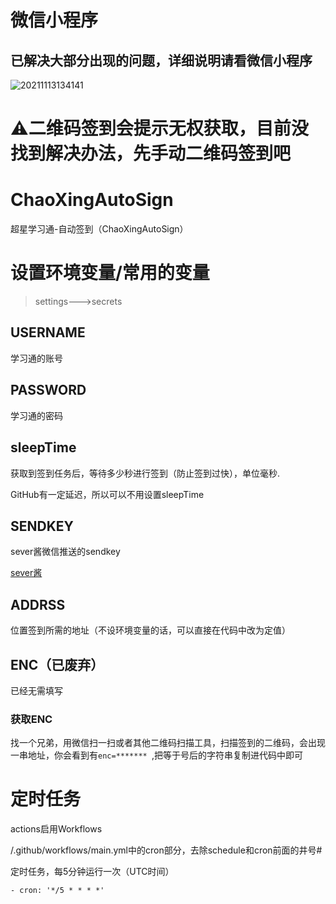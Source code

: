 # 微信小程序
## 已解决大部分出现的问题，详细说明请看微信小程序
![20211113134141](https://cdn.jsdelivr.net/gh/lnyo-cly/blogImg/pics/20211113134141.png)



# ⚠二维码签到会提示无权获取，目前没找到解决办法，先手动二维码签到吧

# ChaoXingAutoSign
超星学习通-自动签到（ChaoXingAutoSign）
# 设置环境变量/常用的变量

> settings--->secrets

## USERNAME
学习通的账号
## PASSWORD
学习通的密码
## sleepTime
获取到签到任务后，等待多少秒进行签到（防止签到过快），单位毫秒.

GitHub有一定延迟，所以可以不用设置sleepTime
## SENDKEY
sever酱微信推送的sendkey

[sever酱](https://sct.ftqq.com/)
## ADDRSS
位置签到所需的地址（不设环境变量的话，可以直接在代码中改为定值）
## ENC（已废弃）
已经无需填写
### 获取ENC
找一个兄弟，用微信扫一扫或者其他二维码扫描工具，扫描签到的二维码，会出现一串地址，你会看到有`enc=******* `,把等于号后的字符串复制进代码中即可

# 定时任务
actions启用Workflows

/.github/workflows/main.yml中的cron部分，去除schedule和cron前面的井号#

定时任务，每5分钟运行一次（UTC时间）
```
- cron: '*/5 * * * *'
```

